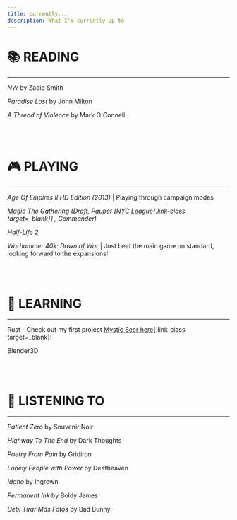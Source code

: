 ```yaml
---
title: currently...
description: What I'm currently up to
---
```


# 📚 **READING** 
---
*NW* by Zadie Smith


*Paradise Lost* by John Milton


*A Thread of Violence* by Mark O'Connell



<br><br>

# 🎮 **PLAYING**
--------------------------------
*Age Of Empires II HD Edition (2013)* | Playing through campaign modes

*Magic The Gathering (Draft, Pauper [[NYC League](https://decksandthecity.org){.link-class target=_blank}] , Commander)*

*Half-Life 2*

*Warhammer 40k: Dawn of War* | Just beat the main game on standard, looking forward to the expansions!


<br><br>
# 📝 **LEARNING**

---
Rust - Check out my first project [Mystic Seer here](https://github.com/benjamingoodheart/mystic-seer){.link-class target=_blank}!

Blender3D

<br><br>
# 🎵 **LISTENING TO**

---
*Patient Zero* by Souvenir Noir

*Highway To The End* by Dark Thoughts

*Poetry From Pain* by Gridiron

*Lonely People with Power* by Deafheaven

*Idaho* by Ingrown

*Permanent Ink* by Boldy James

*Debí Tirar Más Fotos* by Bad Bunny
